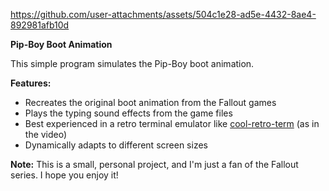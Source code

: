 https://github.com/user-attachments/assets/504c1e28-ad5e-4432-8ae4-892981afb10d

**Pip-Boy Boot Animation**

This simple program simulates the Pip-Boy boot animation.

**Features:**

* Recreates the original boot animation from the Fallout games
* Plays the typing sound effects from the game files
* Best experienced in a retro terminal emulator like [cool-retro-term](https://github.com/Swordfish90/cool-retro-term) (as in the video)
* Dynamically adapts to different screen sizes

**Note:** This is a small, personal project, and I'm just a fan of the Fallout series. I hope you enjoy it!
